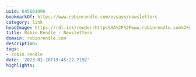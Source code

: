 ```yaml
---
uuid: 645601096
bookmarkOf: https://www.robinrendle.com/essays/newsletters
category: link
headImage: https://rdl.ink/render/https%3A%2F%2Fwww.robinrendle.com%2Fessays%2Fnewsletters
title: Robin Rendle › Newsletters
domain: robinrendle.com
description:
tags:
- robin rendle
date: '2023-01-26T19:45:22.719Z'
highlights:
---
```



